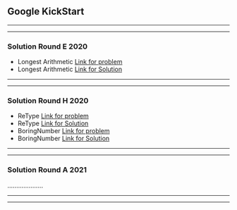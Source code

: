 ## Google KickStart

***
***
### Solution  Round E 2020
* Longest Arithmetic [Link for problem](https://codingcompetitions.withgoogle.com/kickstart/round/000000000019ff47/00000000003bf4ed)
* Longest Arithmetic [Link for Solution](https://github.com/kuldeepsingh000/KickStart/blob/master/main.cpp)
***

***
### Solution  Round H 2020
* ReType [Link for problem](https://codingcompetitions.withgoogle.com/kickstart/round/000000000019ff49/000000000043adc7)
* ReType [Link for Solution](https://github.com/kuldeepsingh000/KickStart/blob/master/KickStartRoundH2020/ReType.cpp)
* BoringNumber [Link for problem](https://codingcompetitions.withgoogle.com/kickstart/round/000000000019ff49/000000000043b0c6)
* BoringNumber [Link for Solution](https://github.com/kuldeepsingh000/KickStart/blob/master/KickStartRoundH2020/Boring_Number.cpp)
***

***
### Solution  Round A 2021 
....................
***

***
